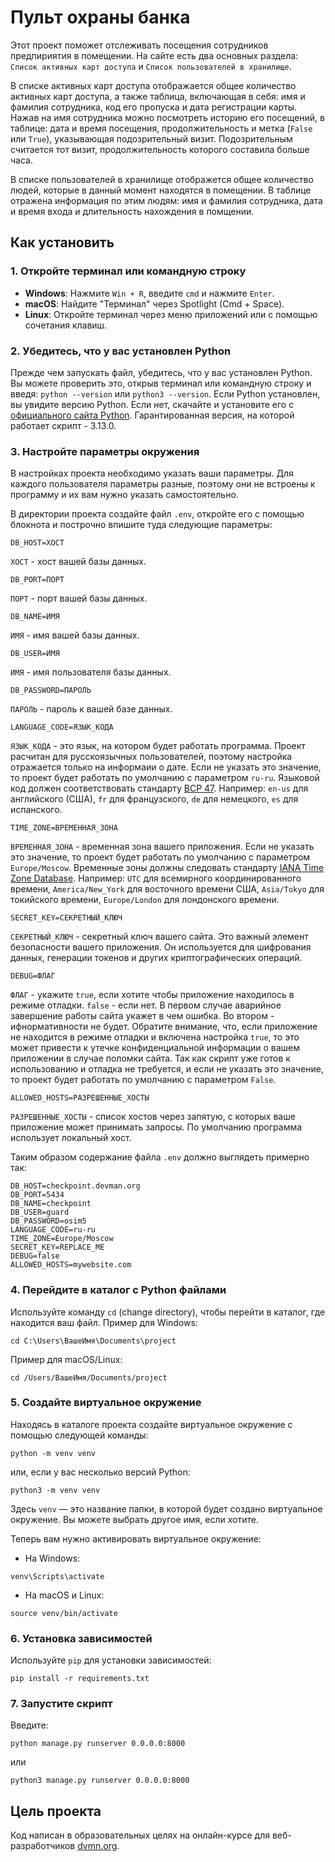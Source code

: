 # Пульт охраны банка

Этот проект поможет отслеживать посещения сотрудников предпириятия в помещении. На сайте есть два основных раздела: `Список активных карт доступа` и `Список пользователей в хранилище`.

В списке активных карт доступа отображается общее количество активных карт доступа, а также таблица, включающая в себя: имя и фамилия сотрудника, код его пропуска и дата регистрации карты. Нажав на имя сотрудника можно посмотреть историю его посещений, в таблице: дата и время посещения, продолжительность и метка (`False` или `True`), указывающая подозрительный визит. Подозрительным считается тот визит, продолжительность которого составила больше часа.

В списке пользователей в хранилище отображется общее количество людей, которые в данный момент находятся в помещении. В таблице отражена информация по этим людям: имя и фамилия сотрудника, дата и время входа и длительность нахождения в помщении.

## Как установить
### 1. Откройте терминал или командную строку
- **Windows**: Нажмите `Win + R`, введите `cmd` и нажмите `Enter`.
- **macOS**: Найдите "Терминал" через Spotlight (Cmd + Space).
- **Linux**: Откройте терминал через меню приложений или с помощью сочетания клавиш.

### 2. Убедитесь, что у вас установлен Python
Прежде чем запускать файл, убедитесь, что у вас установлен Python. Вы можете проверить это, открыв терминал или командную строку и введя:
`python --version`
или
`python3 --version`.
Если Python установлен, вы увидите версию Python. Если нет, скачайте и установите его с [официального сайта Python](https://www.python.org/downloads/). Гарантированная версия, на которой работает скрипт - 3.13.0.


### 3. Настройте параметры окружения

В настройках проекта необходимо указать ваши параметры. Для каждого пользователя параметры разные, поэтому они не встроены к программу и их вам нужно указать самостоятельно.

В директории проекта создайте файл `.env`, откройте его с помощью блокнота и построчно впишите туда следующие параметры:
```
DB_HOST=ХОСТ
```
`ХОСТ` - хост вашей базы данных.
```
DB_PORT=ПОРТ
```
`ПОРТ` - порт вашей базы данных.
```
DB_NAME=ИМЯ
```
`ИМЯ` - имя вашей базы данных.
```
DB_USER=ИМЯ
```
`ИМЯ` - имя пользователя базы данных.
```
DB_PASSWORD=ПАРОЛЬ
```
`ПАРОЛЬ` - пароль к вашей базе данных.
```
LANGUAGE_CODE=ЯЗЫК_КОДА
```
`ЯЗЫК_КОДА` - это язык, на котором будет работать программа. Проект расчитан для русскоязычных пользователей, поэтому настройка отражается только на информаии о дате. Если не указать это значение, то проект будет работать по умолчанию с параметром `ru-ru`. Языковой код должен соответствовать стандарту [BCP 47](https://gpt-chatbot.ru/chat-gpt-ot-openai-dlya-generacii-teksta). Например:
`en-us` для английского (США), `fr` для французского, `de` для немецкого, `es` для испанского.
```
TIME_ZONE=ВРЕМЕННАЯ_ЗОНА
```
`ВРЕМЕННАЯ_ЗОНА` - временная зона вашего приложения. Если не указать это значение, то проект будет работать по умолчанию с параметром `Europe/Moscow`. Временные зоны должны следовать стандарту [IANA Time Zone Database](https://www.iana.org/time-zones). Например: `UTC` для всемирного координированного времени, `America/New_York` для восточного времени США, `Asia/Tokyo` для токийского времени, `Europe/London` для лондонского времени. 
```
SECRET_KEY=СЕКРЕТНЫЙ_КЛЮЧ
```
`СЕКРЕТНЫЙ_КЛЮЧ` - секретный ключ вашего сайта. Это важный элемент безопасности вашего приложения. Он используется для шифрования данных, генерации токенов и других криптографических операций. 
```
DEBUG=ФЛАГ
```
`ФЛАГ` - укажите `true`, если хотите чтобы приложение находилось в режиме отладки. `false` - если нет. В первом случае аварийное завершение работы сайта укажет в чем ошибка. Во втором - ифнормативности не будет. Обратите внимание, что, если приложение не находится в режиме отладки и включена настройка `true`, то это может привести к утечке конфиденциальной информации о вашем приложении в случае поломки сайта. Так как скрипт уже готов к использованию и отладка не требуется, и если не указать это значение, то проект будет работать по умолчанию с параметром `False`.

```
ALLOWED_HOSTS=РАЗРЕШЕННЫЕ_ХОСТЫ
```
`РАЗРЕШЕННЫЕ_ХОСТЫ` - список хостов через запятую, с которых ваше приложение может принимать запросы. По умолчанию программа использует локальный хост.

Таким образом содержание файла `.env` должно выглядеть примерно так:
```
DB_HOST=checkpoint.devman.org
DB_PORT=5434
DB_NAME=checkpoint
DB_USER=guard
DB_PASSWORD=osim5
LANGUAGE_CODE=ru-ru
TIME_ZONE=Europe/Moscow
SECRET_KEY=REPLACE_ME
DEBUG=false
ALLOWED_HOSTS=mywebsite.com
```
### 4. Перейдите в каталог с Python файлами
Используйте команду `cd` (change directory), чтобы перейти в каталог, где находится ваш файл. 
Пример для Windows: 
```
cd C:\Users\ВашеИмя\Documents\project
```
Пример для macOS/Linux: 
```
cd /Users/ВашеИмя/Documents/project
```

### 5. Создайте виртуальное окружение

Находясь в каталоге проекта создайте виртуальное окружение с помощью следующей команды:
```
python -m venv venv
```
или, если у вас несколько версий Python:
```
python3 -m venv venv
```
Здесь `venv` — это название папки, в которой будет создано виртуальное окружение. Вы можете выбрать другое имя, если хотите.

Теперь вам нужно активировать виртуальное окружение:
- На Windows:
```
venv\Scripts\activate
```
- На macOS и Linux:
```
source venv/bin/activate
```
### 6. Установка зависимостей

Используйте `pip` для установки зависимостей:
```
pip install -r requirements.txt
```
### 7. Запустите скрипт
Введите:
```
python manage.py runserver 0.0.0.0:8000
```
или
```
python3 manage.py runserver 0.0.0.0:8000
```
## Цель проекта

Код написан в образовательных целях на онлайн-курсе для веб-разработчиков [dvmn.org](https://dvmn.org/).

